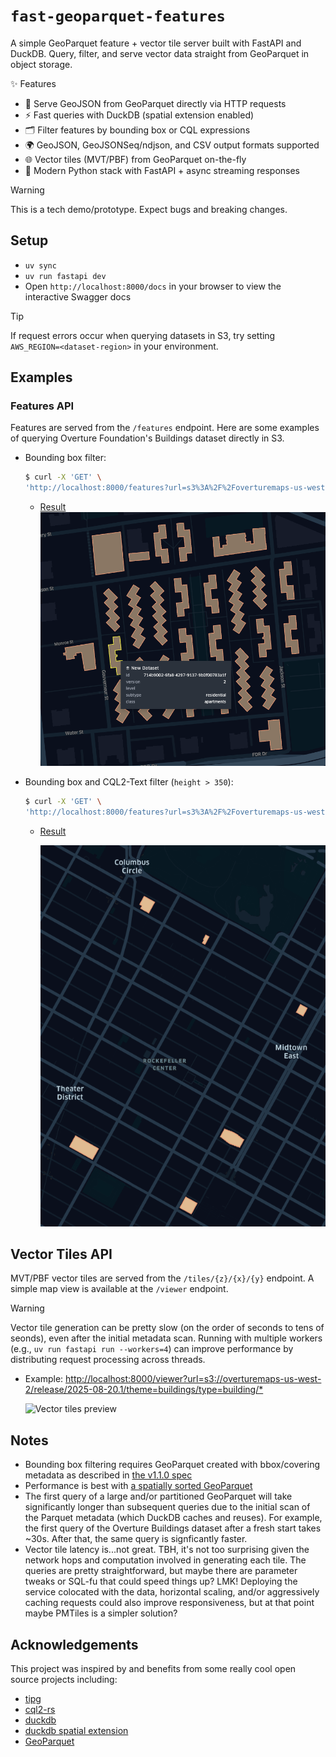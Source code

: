# `fast-geoparquet-features`

A simple GeoParquet feature + vector tile server built with FastAPI and DuckDB. Query, filter, and serve vector data straight from GeoParquet in object storage.

✨ Features

* 🚀 Serve GeoJSON from GeoParquet directly via HTTP requests
* ⚡ Fast queries with DuckDB (spatial extension enabled)
* 🗂️ Filter features by bounding box or CQL expressions
* 🌍 GeoJSON, GeoJSONSeq/ndjson, and CSV output formats supported
* 🌐 Vector tiles (MVT/PBF) from GeoParquet on-the-fly
* 🐍 Modern Python stack with FastAPI + async streaming responses

> [!WARNING]
> This is a tech demo/prototype. Expect bugs and breaking changes.

## Setup

* `uv sync`
* `uv run fastapi dev`
* Open `http://localhost:8000/docs` in your browser to view the interactive Swagger docs

> [!TIP]
> If request errors occur when querying datasets in S3, try setting `AWS_REGION=<dataset-region>` in your environment.

## Examples

### Features API

Features are served from the `/features` endpoint. Here are some examples of querying Overture Foundation's Buildings dataset directly in S3.

* Bounding box filter:

    ```sh
    $ curl -X 'GET' \
    'http://localhost:8000/features?url=s3%3A%2F%2Foverturemaps-us-west-2%2Frelease%2F2025-08-20.1%2Ftheme%3Dbuildings%2Ftype%3Dbuilding%2F%2A&limit=100&bbox=-73.98407324497613,40.711304868311316,-73.98038796085099,40.713572466980054' | jq > data/demo.geojson
    ```

    * [Result](./data/demo.geojson)
        ![demo](./public/demo.png)

* Bounding box and CQL2-Text filter (`height > 350`):

    ```sh
    $ curl -X 'GET' \
    'http://localhost:8000/features?url=s3%3A%2F%2Foverturemaps-us-west-2%2Frelease%2F2025-08-20.1%2Ftheme%3Dbuildings%2Ftype%3Dbuilding%2F%2A&filter=height%20%3E%20350&f=geojson&bbox=-73.99341797466995%2C40.75292045436345%2C-73.95647120320056%2C40.777695601276434' | jq > data/height-filter-demo.geojson
    ```

    * [Result](./data/height-filter-demo.geojson)

        ![demo](./public/height-filter-demo.png)

## Vector Tiles API

MVT/PBF vector tiles are served from the `/tiles/{z}/{x}/{y}` endpoint. A simple map view is available at the `/viewer` endpoint.

> [!WARNING]
> Vector tile generation can be pretty slow (on the order of seconds to tens of seonds), even after the initial metadata scan.
> Running with multiple workers (e.g., `uv run fastapi run --workers=4`) can improve performance by distributing
> request processing across threads.

* Example: [http://localhost:8000/viewer?url=s3://overturemaps-us-west-2/release/2025-08-20.1/theme=buildings/type=building/*](http://localhost:8000/viewer?url=s3://overturemaps-us-west-2/release/2025-08-20.1/theme=buildings/type=building/*)

    <img src="./public/viewer.gif" width=600 alt="Vector tiles preview"/>

## Notes

* Bounding box filtering requires GeoParquet created with bbox/covering metadata as described in [the v1.1.0 spec](https://geoparquet.org/releases/v1.1.0/)
* Performance is best with [a spatially sorted GeoParquet](https://github.com/opengeospatial/geoparquet/blob/main/format-specs/distributing-geoparquet.md)
* The first query of a large and/or partitioned GeoParquet will take significantly longer than subsequent queries due to the initial scan of the Parquet metadata (which DuckDB caches and reuses). For example, the first query of the Overture Buildings dataset after a fresh start takes ~30s. After that, the same query is signficantly faster.
* Vector tile latency is...not great. TBH, it's not too surprising given the network hops and computation involved in generating each tile. The queries are pretty straightforward, but maybe there are parameter tweaks or SQL-fu that could speed things up? LMK! Deploying the service colocated with the data, horizontal scaling, and/or aggressively caching requests could also improve responsiveness, but at that point maybe PMTiles is a simpler solution?

## Acknowledgements

This project was inspired by and benefits from some really cool open source projects including:

* [tipg](https://developmentseed.org/tipg/)
* [cql2-rs](https://developmentseed.org/cql2-rs/latest/)
* [duckdb](https://github.com/duckdb/duckdb)
* [duckdb spatial extension](https://github.com/duckdb/duckdb-spatial)
* [GeoParquet](https://github.com/opengeospatial/geoparquet)

